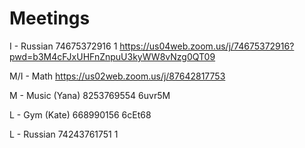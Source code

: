 # Meetings

I - Russian
74675372916 1 <https://us04web.zoom.us/j/74675372916?pwd=b3M4cFJxUHFnZnpuU3kyWW8vNzg0QT09>

M/I - Math
<https://us02web.zoom.us/j/87642817753>

M - Music (Yana)
8253769554 6uvr5M

L - Gym (Kate)
668990156 6cEt68

L - Russian
74243761751 1
